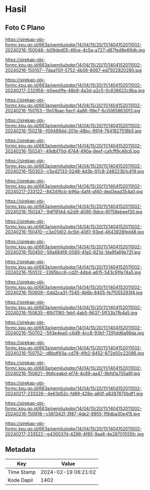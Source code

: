 # Hasil

## Foto C Plano

https://sirekap-obj-formc.kpu.go.id/663a/pemilu/pdpr/14/04/15/20/11/1404152011002-20240216-150048--b09ded05-46ce-4c5a-a727-d87fed8e69db.jpg

https://sirekap-obj-formc.kpu.go.id/663a/pemilu/pdpr/14/04/15/20/11/1404152011002-20240216-150107--7daa110f-5752-4b06-8067-ed7922820280.jpg

https://sirekap-obj-formc.kpu.go.id/663a/pemilu/pdpr/14/04/15/20/11/1404152011002-20240217-232958--b5eed1fe-48b9-4a3d-a2c5-0c838622c9ba.jpg

https://sirekap-obj-formc.kpu.go.id/663a/pemilu/pdpr/14/04/15/20/11/1404152011002-20240216-150153--1fe01bae-5ecf-4a86-99e7-6c00658630f3.jpg

https://sirekap-obj-formc.kpu.go.id/663a/pemilu/pdpr/14/04/15/20/11/1404152011002-20240216-150218--f09489dd-201e-48bc-9914-7641827516b5.jpg

https://sirekap-obj-formc.kpu.go.id/663a/pemilu/pdpr/14/04/15/20/11/1404152011002-20240216-150241--49dbf70d-8744-490a-8eef-cafcff9c46c6.jpg

https://sirekap-obj-formc.kpu.go.id/663a/pemilu/pdpr/14/04/15/20/11/1404152011002-20240216-150303--c5e42133-0248-4d3b-97c8-248223b1c419.jpg

https://sirekap-obj-formc.kpu.go.id/663a/pemilu/pdpr/14/04/15/20/11/1404152011002-20240217-233122--842d16cb-b96a-4af4-af40-ded3ead354a0.jpg

https://sirekap-obj-formc.kpu.go.id/663a/pemilu/pdpr/14/04/15/20/11/1404152011002-20240216-150347--94f19144-b2d9-4090-8dce-6f758ebeef30.jpg

https://sirekap-obj-formc.kpu.go.id/663a/pemilu/pdpr/14/04/15/20/11/1404152011002-20240216-150410--c3e01d02-bc9d-4061-93ed-4643928fed48.jpg

https://sirekap-obj-formc.kpu.go.id/663a/pemilu/pdpr/14/04/15/20/11/1404152011002-20240216-150450--59a684f8-0580-41a5-821d-1da9fa69e72f.jpg

https://sirekap-obj-formc.kpu.go.id/663a/pemilu/pdpr/14/04/15/20/11/1404152011002-20240216-150512--3395bcc6-cd2f-44b4-a615-543c91fe74a5.jpg

https://sirekap-obj-formc.kpu.go.id/663a/pemilu/pdpr/14/04/15/20/11/1404152011002-20240216-150609--0dd2ca31-7540-4b6b-8405-fe7f055293f4.jpg

https://sirekap-obj-formc.kpu.go.id/663a/pemilu/pdpr/14/04/15/20/11/1404152011002-20240216-150635--6fb11180-1ebf-4ab5-9637-5ff33b7fb4a5.jpg

https://sirekap-obj-formc.kpu.go.id/663a/pemilu/pdpr/14/04/15/20/11/1404152011002-20240216-150702--593e4ea0-c6d9-4cc8-93b1-7291dd6a96da.jpg

https://sirekap-obj-formc.kpu.go.id/663a/pemilu/pdpr/14/04/15/20/11/1404152011002-20240216-150752--d8bdf93a-cd78-4fb2-8452-872e50c22086.jpg

https://sirekap-obj-formc.kpu.go.id/663a/pemilu/pdpr/14/04/15/20/11/1404152011002-20240216-150821--9b6ceabd-ef74-4c69-aa47-9bfd1a705a8f.jpg

https://sirekap-obj-formc.kpu.go.id/663a/pemilu/pdpr/14/04/15/20/11/1404152011002-20240217-233326--4e63d52c-fd89-428e-a60f-a8287670bdf1.jpg

https://sirekap-obj-formc.kpu.go.id/663a/pemilu/pdpr/14/04/15/20/11/1404152011002-20240216-150918--c581342f-3f87-4de2-9955-1f9dba30e415.jpg

https://sirekap-obj-formc.kpu.go.id/663a/pemilu/pdpr/14/04/15/20/11/1404152011002-20240217-233522--e430037d-4296-4f85-9aa8-4e28701555fc.jpg


## Metadata

| Key        | Value               |
| ---------- | ------------------- |
| Time Stamp | 2024-02-19 06:21:02 |
| Kode Dapil | 1402                |



